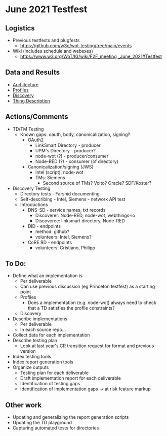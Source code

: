 # June 2021 Testfest

## Logistics
* Previous testfests and plugfests
    - https://github.com/w3c/wot-testing/tree/main/events
* Wiki (includes schedule and webexes)
    - https://www.w3.org/WoT/IG/wiki/F2F_meeting,_June_2021#Testfest

## Data and Results
* [Architecture](Architecture)
* [Profiles](Profiles)
* [Discovery](Discovery)
* [Thing Description](TD)

## Actions/Comments
* TD/TM Testing
   - Known gaps: oauth, body, canonicalization, signing?
       - OAuth2
           - LinkSmart Directory - producer
           - UPM's Directory - producer?
           - node-wot (?) - producer/consumer
           - Node-RED (?) - consumer (of directory)
       - Canonicalization/signing (JWS)
           - Intel (script), node-wot
           - TMs: Siemens
               - Second source of TMs? Volto? Oracle? SDF/Koster?
* Discovery Testing
    - Directory tests - Farshid documenting
    - Self-describing - Intel, Siemens - network API test
    - Introductions
        - DNS-SD - service names, txt records
            - Discoverer: Node-RED, node-wot, webthings-io
            - Discoveree: linksmart directory, Node-RED
        - DID - endpoints
            - method: github?
            - volunteers: Intel, Siemens?
        - CoRE RD - endpoints
            - volunteers: Cristiano, Philipp
    
## To Do:
* Define what an implementation is
    - Per deliverable
    - Can use previous discussion (eg Princeton testfest) as a starting point
    - Profiles
         - Does a implementation (e.g. node-wot) always need to check that a TD satisfies the profile constraints?
    - Discovery
* Describe implementations
    - Per deliverable
    - In each source repo...
* Collect data for each implementation
* Describe testing plan
    - Look at last year's CR transition request for format and previous version
* Index testing tools
* Index report generation tools
* Organize outputs
    - Testing plan for each deliverable
    - Draft implementation report for each deliverable
    - Identification of testing gaps
    - Identification of implementation gaps -> at risk feature markup

## Other work
* Updating and generalizing the report generation scripts
* Updating the TD playground
* Capturing automated tests for directories
